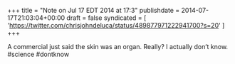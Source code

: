 +++
title = "Note on Jul 17 EDT 2014 at 17:3"
publishdate = 2014-07-17T21:03:04+00:00
draft = false
syndicated = [ 'https://twitter.com/chrisjohndeluca/status/489877971222941700?s=20' ]
+++

A commercial just said the skin was an organ. Really? I actually don’t know. #science #dontknow
